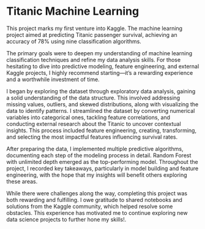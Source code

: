 # Titanic Machine Learning
This project marks my first venture into Kaggle. The machine learning project aimed at predicting Titanic passenger survival, achieving an accuracy of 78% using nine classification algorithms.

The primary goals were to deepen my understanding of machine learning classification techniques and refine my data analysis skills. For those hesitating to dive into predictive modeling, feature engineering, and external Kaggle projects, I highly recommend starting—it’s a rewarding experience and a worthwhile investment of time.

I began by exploring the dataset through exploratory data analysis, gaining a solid understanding of the data structure. This involved addressing missing values, outliers, and skewed distributions, along with visualizing the data to identify patterns. I streamlined the dataset by converting numerical variables into categorical ones, tackling feature correlations, and conducting external research about the Titanic to uncover contextual insights. This process included feature engineering, creating, transforming, and selecting the most impactful features influencing survival rates.

After preparing the data, I implemented multiple predictive algorithms, documenting each step of the modeling process in detail. Random Forest with unlimited depth emerged as the top-performing model. Throughout the project, I recorded key takeaways, particularly in model building and feature engineering, with the hope that my insights will benefit others exploring these areas.

While there were challenges along the way, completing this project was both rewarding and fulfilling. I owe gratitude to shared notebooks and solutions from the Kaggle community, which helped resolve some obstacles. This experience has motivated me to continue exploring new data science projects to further hone my skills!.
